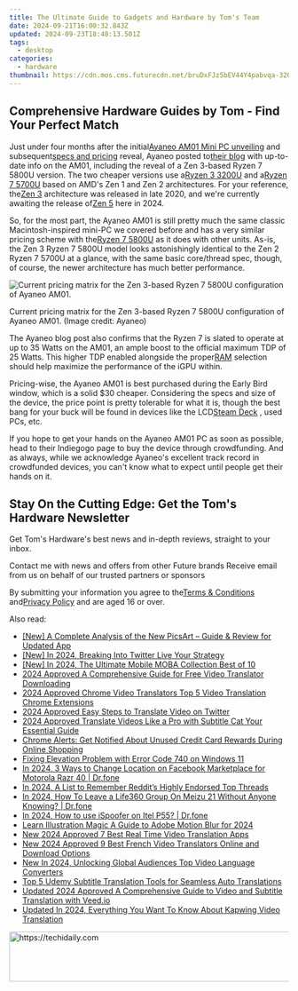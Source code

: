 ```yaml
---
title: The Ultimate Guide to Gadgets and Hardware by Tom's Team
date: 2024-09-21T16:00:32.843Z
updated: 2024-09-23T18:48:13.501Z
tags:
  - desktop
categories:
  - hardware
thumbnail: https://cdn.mos.cms.futurecdn.net/bruDxFJz5bEV44Y4pabvqa-320-80.jpg
---
```


## Comprehensive Hardware Guides by Tom - Find Your Perfect Match

Just under four months after the initial[Ayaneo AM01 Mini PC unveiling](https://www.tomshardware.com/video-games/handheld-gaming/ayaneos-first-mini-pcs-feature-classic-retro-styling) and subsequent[specs and pricing](https://www.tomshardware.com/news/ayaneo-retro-mini-pc-am01-uses-older-amd-apus-but-is-cheap) reveal, Ayaneo posted to[their blog](https://www.ayaneo.com/article/818) with up-to-date info on the AM01, including the reveal of a Zen 3-based Ryzen 7 5800U version. The two cheaper versions use a[Ryzen 3 3200U](https://www.tomshardware.com/news/amd-picasso-ryzen-3000-apu,38241.html) and a[Ryzen 7 5700U](https://www.tomshardware.com/news/amd-ryzen-7-5700u-lucienne-benchmark) based on AMD's Zen 1 and Zen 2 architectures. For your reference, the[Zen 3](https://www.tomshardware.com/news/amd-zen-3-ryzen-5000-release-date-specifications-pricing-benchmarks-all-we-know) architecture was released in late 2020, and we're currently awaiting the release of[Zen 5](https://www.tomshardware.com/news/amd-shares-new-cpu-core-roadmap-3nm-zen-5-by-2024-4th-gen-infinity-architecture) here in 2024.

 So, for the most part, the Ayaneo AM01 is still pretty much the same classic Macintosh-inspired mini-PC we covered before and has a very similar pricing scheme with the[Ryzen 7 5800U](https://www.tomshardware.com/news/amd-ryzen-7-5800u-cezanne-zen-3-apu-geekbench-benchmark) as it does with other units. As-is, the Zen 3 Ryzen 7 5800U model looks astonishingly identical to the Zen 2 Ryzen 7 5700U at a glance, with the same basic core/thread spec, though, of course, the newer architecture has much better performance.

![Current pricing matrix for the Zen 3-based Ryzen 7 5800U configuration of Ayaneo AM01.](https://cdn.mos.cms.futurecdn.net/zkexFiVS4JdrAYoKakvYu5-320-80.jpg)

 Current pricing matrix for the Zen 3-based Ryzen 7 5800U configuration of Ayaneo AM01.  (Image credit: Ayaneo)

 The Ayaneo blog post also confirms that the Ryzen 7 is slated to operate at up to 35 Watts on the AM01, an ample boost to the official maximum TDP of 25 Watts. This higher TDP enabled alongside the proper[RAM](https://www.tomshardware.com/reviews/best-ram,4057.html) selection should help maximize the performance of the iGPU within.

 Pricing-wise, the Ayaneo AM01 is best purchased during the Early Bird window, which is a solid $30 cheaper. Considering the specs and size of the device, the price point is pretty tolerable for what it is, though the best bang for your buck will be found in devices like the LCD[Steam Deck](https://www.tomshardware.com/reviews/steam-deck-valve-gaming-handheld) , used PCs, etc.

 If you hope to get your hands on the Ayaneo AM01 PC as soon as possible, head to their Indiegogo page to buy the device through crowdfunding. And as always, while we acknowledge Ayaneo's excellent track record in crowdfunded devices, you can't know what to expect until people get their hands on it.

## Stay On the Cutting Edge: Get the Tom's Hardware Newsletter

 Get Tom's Hardware's best news and in-depth reviews, straight to your inbox.

 Contact me with news and offers from other Future brands  Receive email from us on behalf of our trusted partners or sponsors

 By submitting your information you agree to the[Terms & Conditions](https://futureplc.com/terms-conditions/) and[Privacy Policy](https://futureplc.com/privacy-policy/) and are aged 16 or over.

<ins class="adsbygoogle"
     style="display:block"
     data-ad-format="autorelaxed"
     data-ad-client="ca-pub-7571918770474297"
     data-ad-slot="1223367746"></ins>

<ins class="adsbygoogle"
     style="display:block"
     data-ad-client="ca-pub-7571918770474297"
     data-ad-slot="8358498916"
     data-ad-format="auto"
     data-full-width-responsive="true"></ins>

<span class="atpl-alsoreadstyle">Also read:</span>
<div><ul>
<li><a href="https://extra-hints.techidaily.com/new-a-complete-analysis-of-the-new-picsart-guide-and-review-for-updated-app/"><u>[New] A Complete Analysis of the New PicsArt – Guide & Review for Updated App</u></a></li>
<li><a href="https://twitter-videos.techidaily.com/new-in-2024-breaking-into-twitter-live-your-strategy/"><u>[New] In 2024, Breaking Into Twitter Live Your Strategy</u></a></li>
<li><a href="https://screen-mirroring-recording.techidaily.com/new-in-2024-the-ultimate-mobile-moba-collection-best-of-10/"><u>[New] In 2024, The Ultimate Mobile MOBA Collection Best of 10</u></a></li>
<li><a href="https://ai-video.techidaily.com/2024-approved-a-comprehensive-guide-for-free-video-translator-downloading/"><u>2024 Approved A Comprehensive Guide for Free Video Translator Downloading</u></a></li>
<li><a href="https://ai-video.techidaily.com/2024-approved-chrome-video-translators-top-5-video-translation-chrome-extensions/"><u>2024 Approved Chrome Video Translators Top 5 Video Translation Chrome Extensions</u></a></li>
<li><a href="https://ai-video.techidaily.com/2024-approved-easy-steps-to-translate-video-on-twitter/"><u>2024 Approved Easy Steps to Translate Video on Twitter</u></a></li>
<li><a href="https://ai-video.techidaily.com/2024-approved-translate-videos-like-a-pro-with-subtitle-cat-your-essential-guide/"><u>2024 Approved Translate Videos Like a Pro with Subtitle Cat Your Essential Guide</u></a></li>
<li><a href="https://some-knowledge.techidaily.com/chrome-alerts-get-notified-about-unused-credit-card-rewards-during-online-shopping/"><u>Chrome Alerts: Get Notified About Unused Credit Card Rewards During Online Shopping</u></a></li>
<li><a href="https://windows11.techidaily.com/fixing-elevation-problem-with-error-code-740-on-windows-11/"><u>Fixing Elevation Problem with Error Code 740 on Windows 11</u></a></li>
<li><a href="https://change-location.techidaily.com/in-2024-3-ways-to-change-location-on-facebook-marketplace-for-motorola-razr-40-drfone-by-drfone-virtual-android/"><u>In 2024, 3 Ways to Change Location on Facebook Marketplace for Motorola Razr 40 | Dr.fone</u></a></li>
<li><a href="https://extra-resources.techidaily.com/in-2024-a-list-to-remember-reddits-highly-endorsed-top-threads/"><u>In 2024, A List to Remember Reddit’s Highly Endorsed Top Threads</u></a></li>
<li><a href="https://location-social.techidaily.com/in-2024-how-to-leave-a-life360-group-on-meizu-21-without-anyone-knowing-drfone-by-drfone-virtual-android/"><u>In 2024, How To Leave a Life360 Group On Meizu 21 Without Anyone Knowing? | Dr.fone</u></a></li>
<li><a href="https://android-pokemon-go.techidaily.com/in-2024-how-to-use-ispoofer-on-itel-p55-drfone-by-drfone-virtual-android/"><u>In 2024, How to use iSpoofer on Itel P55? | Dr.fone</u></a></li>
<li><a href="https://extra-support.techidaily.com/learn-illustration-magic-a-guide-to-adobe-motion-blur-for-2024/"><u>Learn Illustration Magic A Guide to Adobe Motion Blur for 2024</u></a></li>
<li><a href="https://ai-video.techidaily.com/new-2024-approved-7-best-real-time-video-translation-apps/"><u>New 2024 Approved 7 Best Real Time Video Translation Apps</u></a></li>
<li><a href="https://ai-video.techidaily.com/new-2024-approved-9-best-french-video-translators-online-and-download-options/"><u>New 2024 Approved 9 Best French Video Translators Online and Download Options</u></a></li>
<li><a href="https://ai-video.techidaily.com/new-in-2024-unlocking-global-audiences-top-video-language-converters/"><u>New In 2024, Unlocking Global Audiences Top Video Language Converters</u></a></li>
<li><a href="https://ai-video.techidaily.com/top-5-udemy-subtitle-translation-tools-for-seamless-auto-translations/"><u>Top 5 Udemy Subtitle Translation Tools for Seamless Auto Translations</u></a></li>
<li><a href="https://ai-video.techidaily.com/updated-2024-approved-a-comprehensive-guide-to-video-and-subtitle-translation-with-veedio/"><u>Updated 2024 Approved A Comprehensive Guide to Video and Subtitle Translation with Veed.io</u></a></li>
<li><a href="https://ai-video.techidaily.com/updated-in-2024-everything-you-want-to-know-about-kapwing-video-translation/"><u>Updated In 2024, Everything You Want To Know About Kapwing Video Translation</u></a></li>
</ul></div>

<!-- affiliate ads begin -->
<a href="https://aligracehair.sjv.io/c/5597632/1902278/19272" target="_top" id="1902278">
  <img src="//a.impactradius-go.com/display-ad/19272-1902278" border="0" alt="https://techidaily.com" width="728" height="90"/>
</a>
<img height="0" width="0" src="https://aligracehair.sjv.io/i/5597632/1902278/19272" style="position:absolute;visibility:hidden;" border="0" />
<!-- affiliate ads end -->

